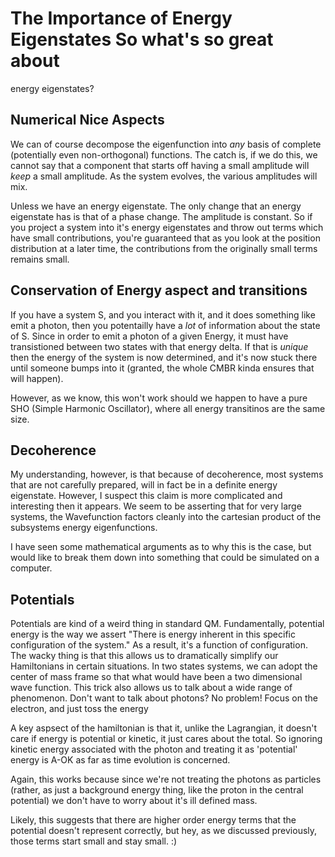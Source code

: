# The Importance of Energy Eigenstates So what's so great about
energy eigenstates?

## Numerical Nice Aspects

We can of course decompose the eigenfunction into *any* basis of
complete (potentially even non-orthogonal) functions. The catch is,
if we do this, we cannot say that a component that starts off having
a small amplitude will *keep* a small amplitude. As the system
evolves, the various amplitudes will mix.

Unless we have an energy eigenstate. The only change that an energy
eigenstate has is that of a phase change. The amplitude is constant.
So if you project a system into it's energy eigenstates and throw
out terms which have small contributions, you're guaranteed that
as you look at the position distribution at a later time, the
contributions from the originally small terms remains small.

## Conservation of Energy aspect and transitions

If you have a system S, and you interact with it, and it does
something like emit a photon, then you potentailly have a *lot* of
information about the state of S. Since in order to emit a photon
of a given Energy, it must have transistioned between two states
with that energy delta. If that is *unique* then the energy of the
system is now determined, and it's now stuck there until someone
bumps into it (granted, the whole CMBR kinda ensures that will
happen).

However, as we know, this won't work should we happen to have a
pure SHO (Simple Harmonic Oscillator), where all energy transitinos
are the same size.

## Decoherence

My understanding, however, is that because of decoherence, most
systems that are not carefully prepared, will in fact be in a definite
energy eigenstate. However, I suspect this claim is more complicated
and interesting then it appears. We seem to be asserting that for
very large systems, the Wavefunction factors cleanly into the cartesian
product of the subsystems energy eigenfunctions.

I have seen some mathematical arguments as to why this is the case,
but would like to break them down into something that could be
simulated on a computer.

## Potentials

Potentials are kind of a weird thing in standard QM. Fundamentally, potential energy is the way we assert
"There is energy inherent in this specific configuration of the system." As a result, it's a function of
configuration. The wacky thing is that this allows us to dramatically simplify our Hamiltonians in certain
situations. In two states systems, we can adopt the center of mass frame so that what would have been
a two dimensional wave function. This trick also allows us to talk about a wide range of phenomenon. Don't
want to talk about photons? No problem! Focus on the electron, and just toss the energy

A key aspsect of the hamiltonian is that it, unlike the Lagrangian, it doesn't care if energy is potential
or kinetic, it just cares about the total. So ignoring kinetic energy associated with the photon and
treating it as 'potential' energy is A-OK as far as time evolution is concerned.

Again, this works because since we're not treating the photons as particles (rather, as just a background
energy thing, like the proton in the central potential) we don't have to worry about it's ill defined mass.

Likely, this suggests that there are higher order energy terms that the potential doesn't represent correctly,
but hey, as we discussed previously, those terms start small and stay small. :)
